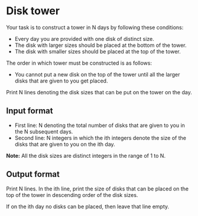 # Disk tower

Your task is to construct a tower in N days by following these conditions:

- Every day you are provided with one disk of distinct size.
- The disk with larger sizes should be placed at the bottom of the tower.
- The disk with smaller sizes should be placed at the top of the tower.

The order in which tower must be constructed is as follows:

- You cannot put a new disk on the top of the tower until all the larger disks that are given to you get placed.

Print N lines denoting the disk sizes that can be put on the tower on the day.

## Input format

- First line: N denoting the total number of disks that are given to you in the N subsequent days.
- Second line: N integers in which the ith integers denote the size of the disks that are given to you on the ith day.

**Note:** All the disk sizes are distinct integers in the range of  1 to N.

## Output format

Print N lines. In the ith line, print the size of disks that can be placed on the top of the tower in descending order of the disk sizes.

If on the ith day no disks can be placed, then leave that line empty.
